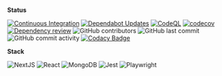 **Status**

[![Continuous Integration](https://github.com/bible-on-site/bible-on-site/actions/workflows/ci.yml/badge.svg)](https://github.com/bible-on-site/bible-on-site/actions/workflows/ci.yml) [![Dependabot Updates](https://github.com/bible-on-site/bible-on-site/actions/workflows/dependabot/dependabot-updates/badge.svg)](https://github.com/bible-on-site/bible-on-site/actions/workflows/dependabot/dependabot-updates) [![CodeQL](https://github.com/bible-on-site/bible-on-site/actions/workflows/github-code-scanning/codeql/badge.svg)](https://github.com/bible-on-site/bible-on-site/actions/workflows/github-code-scanning/codeql) [![codecov](https://codecov.io/gh/bible-on-site/bible-on-site/graph/badge.svg?token=SIRSVRJ1XZ)](https://codecov.io/gh/bible-on-site/bible-on-site) [![Dependency review](https://github.com/bible-on-site/bible-on-site/actions/workflows/dependency-review.yml/badge.svg)](https://github.com/bible-on-site/bible-on-site/actions/workflows/dependency-review.yml) ![GitHub contributors](https://img.shields.io/github/contributors/bible-on-site/bible-on-site)
 ![GitHub last commit](https://img.shields.io/github/last-commit/bible-on-site/bible-on-site) ![GitHub commit activity](https://img.shields.io/github/commit-activity/w/bible-on-site/bible-on-site) [![Codacy Badge](https://app.codacy.com/project/badge/Grade/6574d774f82440bc806b1e9747adbed2)](https://app.codacy.com/gh/bible-on-site/bible-on-site/dashboard?utm_source=gh&utm_medium=referral&utm_content=&utm_campaign=Badge_grade)

**Stack**

![NextJS](https://img.shields.io/badge/next.js-000000?style=for-the-badge&logo=nextdotjs&logoColor=white)
![React](https://img.shields.io/badge/React-20232A?style=for-the-badge&logo=react&logoColor=61DAFB)
![MongoDB](https://img.shields.io/badge/MongoDB-4EA94B?style=for-the-badge&logo=mongodb&logoColor=white)
![Jest](https://img.shields.io/badge/Jest-C21325?style=for-the-badge&logo=jest&logoColor=white)
![Playwright](https://img.shields.io/badge/Playwright-45ba4b?style=for-the-badge&logo=Playwright&logoColor=white)
